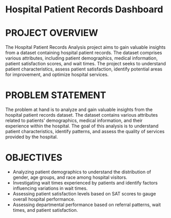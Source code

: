 # Hospital Patient Records Dashboard 

# PROJECT OVERVIEW
The Hospital Patient Records Analysis project aims to gain valuable insights from a dataset containing hospital patient records. The dataset comprises various attributes, including patient demographics, medical information, patient satisfaction scores, and wait times. The project seeks to understand patient characteristics, assess patient satisfaction, identify potential areas for improvement, and optimize hospital services.

# PROBLEM STATEMENT
The problem at hand is to analyze and gain valuable insights from the hospital patient records dataset. The dataset contains various attributes related to patients' demographics, medical information, and their experience within the hospital. The goal of this analysis is to understand patient characteristics, identify patterns, and assess the quality of services provided by the hospital.

# OBJECTIVES
- Analyzing patient demographics to understand the distribution of gender, age groups, and race among hospital visitors.
- Investigating wait times experienced by patients and identify factors influencing variations in wait times.
- Assessing patient satisfaction levels based on SAT scores to gauge overall hospital performance.
- Assessing departmental performance based on referral patterns, wait times, and patient satisfaction.
